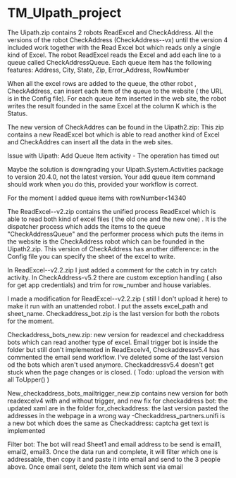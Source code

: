 # TM_UIpath_project

The Uipath.zip contains 2 robots  ReadExcel and CheckAddress.
All the versions of the robot CheckAddress (CheckAddress--vx) until the version 4 included work together with the Read Excel bot which reads only a single kind of Excel.
The robot ReadExcel reads the Excel and add each line to a queue called CheckAddressQueue. Each queue item has the following features:
Address, City, State, Zip, Error_Address, RowNumber

When all the excel rows are added to the queue, the other robot , CheckAddress, can insert each item of the queue to the website ( the URL is in the Config file).
For each queue item inserted in the web site, the robot writes the result founded in the same Excel at the column K which is the Status.

The new version of CheckAddres can be found in the Uipath2.zip:
This zip contains a new ReadExcel bot which is able to read another kind of Excel and CheckAddres can insert all the data in the web sites.

Issue with Uipath: Add Queue Item activity - The operation has timed out


Maybe the solution is downgrading your Uipath.System.Activities package to version 20.4.0, not the latest version. Your add queue item command should work when you do this, provided your workflow is correct. 

For the moment I added queue items with rowNumber<14340

The ReadExcel--v2.zip contains the unified process ReadExcel which is able to read both kind of excel files ( the old one and the new one) . 
It is the dispatcher process which adds the items to the queue "CheckAddressQueue" and the performer process which puts the items in the website is the CheckAddress robot which can be founded in the Uipath2.zip. 
This version of CheckAddress has another difference: in the Config file you can specify the sheet of the excel to write.


In ReadExcel--v2.2.zip I just added a comment for the catch in try catch activity.
In CheckAddress-v5.2 there are custom exception handling ( also for get app credentials) and trim for row_number and house variables.


I made a modification for ReadExcel--v2.2.zip ( still I don't upload it here) to make it run with an unattended robot. I put the assets excel_path and sheet_name.
 Checkaddress_bot.zip is the last version for both the robots for the moment.

Checkaddress_bots_new.zip: new version for readexcel and checkaddress bots which can read another type of excel. Email trigger bot is inside the folder but still don't implemented in ReadExcelv4, Checkaddressv5.4 has commented the email send workflow. I've deleted some of the last version od the bots which aren't used anymore.
 Checkaddressv5.4 doesn't get stuck when the page changes or is closed. ( Todo: upload the version with all ToUpper() )
 
 New_checkaddress_bots_mailtrigger_new.zip contains new version for both readexcelv4 with and without trigger, and new fix for checkaddress bot: the updated xaml are in the folder for_checkaddress: the last version pasted the addresses in the webpage in a wrong way
-Checkaddress_partners.unifi is a new bot which does the same as Checkaddress: captcha get text is implemented

Filter bot: 
The bot will read Sheet1 and email address to be send is email1, email2, email3.
Once the data run and complete, it will filter which one is addressable, then copy it and paste it 
into email and send to the 3 people above. Once email sent, delete the item which sent via email
